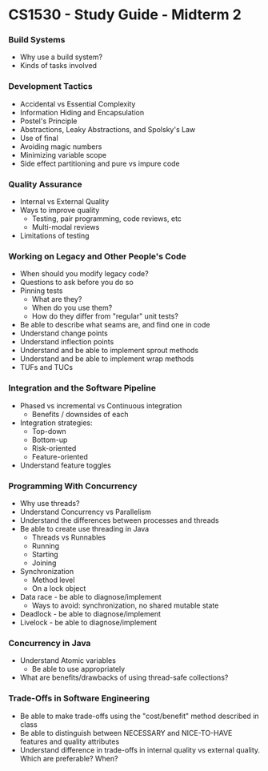 # CS1530 - Study Guide - Midterm 2

### Build Systems
* Why use a build system?
* Kinds of tasks involved

### Development Tactics
* Accidental vs Essential Complexity
* Information Hiding and Encapsulation
* Postel's Principle
* Abstractions, Leaky Abstractions, and Spolsky's Law
* Use of final
* Avoiding magic numbers
* Minimizing variable scope
* Side effect partitioning and pure vs impure code

### Quality Assurance
* Internal vs External Quality
* Ways to improve quality
  * Testing, pair programming, code reviews, etc
  * Multi-modal reviews
* Limitations of testing

### Working on Legacy and Other People's Code
* When should you modify legacy code?
* Questions to ask before you do so
* Pinning tests
  * What are they?
  * When do you use them?
  * How do they differ from "regular" unit tests?
* Be able to describe what seams are, and find one in code
* Understand change points
* Understand inflection points
* Understand and be able to implement sprout methods
* Understand and be able to implement wrap methods
* TUFs and TUCs

### Integration and the Software Pipeline
* Phased vs incremental vs Continuous integration
  * Benefits / downsides of each
* Integration strategies:
  * Top-down
  * Bottom-up
  * Risk-oriented
  * Feature-oriented
* Understand feature toggles

### Programming With Concurrency
* Why use threads?
* Understand Concurrency vs Parallelism
* Understand the differences between processes and threads
* Be able to create use threading in Java
  * Threads vs Runnables
  * Running
  * Starting
  * Joining
* Synchronization
  * Method level
  * On a lock object
* Data race - be able to diagnose/implement
  * Ways to avoid: synchronization, no shared mutable state
* Deadlock - be able to diagnose/implement
* Livelock - be able to diagnose/implement

### Concurrency in Java
* Understand Atomic variables
  * Be able to use appropriately
* What are benefits/drawbacks of using thread-safe collections?

### Trade-Offs in Software Engineering
* Be able to make trade-offs using the "cost/benefit" method described in class
* Be able to distinguish between NECESSARY and NICE-TO-HAVE features and quality attributes
* Understand difference in trade-offs in internal quality vs external quality.  Which are preferable?  When?
